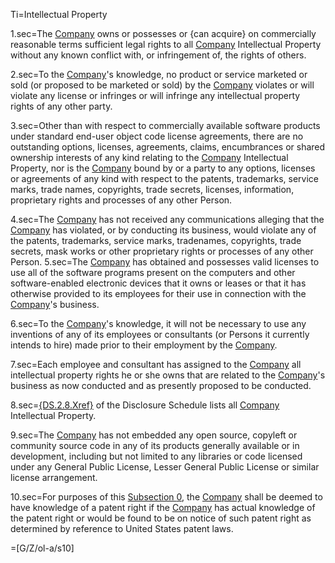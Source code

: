 Ti=Intellectual Property

1.sec=The <a href='#Def.Company.sec' class='definedterm'>Company</a> owns or possesses or {can acquire} on commercially reasonable terms sufficient legal rights to all <a href='#Def.Company.sec' class='definedterm'>Company</a> Intellectual Property without any known conflict with, or infringement of, the rights of others.

2.sec=To the <a href='#Def.Company.sec' class='definedterm'>Company</a>'s knowledge, no product or service marketed or sold (or proposed to be marketed or sold) by the <a href='#Def.Company.sec' class='definedterm'>Company</a> violates or will violate any license or infringes or will infringe any intellectual property rights of any other party.

3.sec=Other than with respect to commercially available software products under standard end-user object code license agreements, there are no outstanding options, licenses, agreements, claims, encumbrances or shared ownership interests of any kind relating to the <a href='#Def.Company.sec' class='definedterm'>Company</a> Intellectual Property, nor is the <a href='#Def.Company.sec' class='definedterm'>Company</a> bound by or a party to any options, licenses or agreements of any kind with respect to the patents, trademarks, service marks, trade names, copyrights, trade secrets, licenses, information, proprietary rights and processes of any other Person.

4.sec=The <a href='#Def.Company.sec' class='definedterm'>Company</a> has not received any communications alleging that the <a href='#Def.Company.sec' class='definedterm'>Company</a> has violated, or by conducting its business, would violate any of the patents, trademarks, service marks, tradenames, copyrights, trade secrets, mask works or other proprietary rights or processes of any other Person.
5.sec=The <a href='#Def.Company.sec' class='definedterm'>Company</a> has obtained and possesses valid licenses to use all of the software programs present on the computers and other software-enabled electronic devices that it owns or leases or that it has otherwise provided to its employees for their use in connection with the <a href='#Def.Company.sec' class='definedterm'>Company</a>'s business.

6.sec=To the <a href='#Def.Company.sec' class='definedterm'>Company</a>'s knowledge, it will not be necessary to use any inventions of any of its employees or consultants (or Persons it currently intends to hire) made prior to their employment by the <a href='#Def.Company.sec' class='definedterm'>Company</a>.

7.sec=Each employee and consultant has assigned to the <a href='#Def.Company.sec' class='definedterm'>Company</a> all intellectual property rights he or she owns that are related to the <a href='#Def.Company.sec' class='definedterm'>Company</a>'s business as now conducted and as presently proposed to be conducted.

8.sec=<u>{DS.2.8.Xref}</u> of the Disclosure Schedule lists all <a href='#Def.Company.sec' class='definedterm'>Company</a> Intellectual Property.

9.sec=The <a href='#Def.Company.sec' class='definedterm'>Company</a> has not embedded any open source, copyleft or community source code in any of its products generally available or in development, including but not limited to any libraries or code licensed under any General Public License, Lesser General Public License or similar license arrangement.

10.sec=For purposes of this <u>Subsection </u><u>0</u>, the <a href='#Def.Company.sec' class='definedterm'>Company</a> shall be deemed to have knowledge of a patent right if the <a href='#Def.Company.sec' class='definedterm'>Company</a> has actual knowledge of the patent right or would be found to be on notice of such patent right as determined by reference to United States patent laws.

=[G/Z/ol-a/s10]
